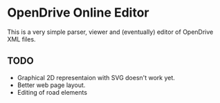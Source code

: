 
# OpenDrive Online Editor

This is a very simple parser, viewer and (eventually) editor of OpenDrive XML files. 

## TODO

- Graphical 2D representaion with SVG doesn't work yet.
- Better web page layout.
- Editing of road elements
